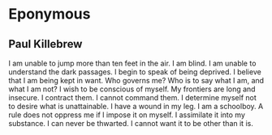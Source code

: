 # Eponymous
## Paul Killebrew
I am unable to jump more than ten feet in the air.
I am blind. I am unable to understand the dark
passages. I begin to speak of being deprived.
I believe that I am being kept in want. Who
governs me? Who is to say what I am,
and what I am not? I wish to be conscious
of myself. My frontiers are long and insecure.
I contract them. I cannot command them.
I determine myself not to desire what is
unattainable. I have a wound in my leg.
I am a schoolboy. A rule does not oppress me
if I impose it on myself. I assimilate it
into my substance. I can never be thwarted.
I cannot want it to be other than it is.